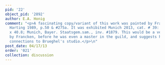 ```yaml
---
pid: '22'
object_pid: '2892'
author: E.A. Honig
comment: "<p>A fascinating copy/variant of this work was painted by Frans Francken:
  Harting 1989, p.50 & #275a. It was exhibited Munich 2013, cat. # 39: copper, 27
  x 40.8; Munich, Bayer. Staatsgem.sam., inv. #1879. This would be a very early work
  by Francken, before he was even a master in the guild, and suggests his strong early
  connections to Brueghel's studio.</p>\n"
post_date: 04/17/13
order: '021'
collection: discussion
---
```

